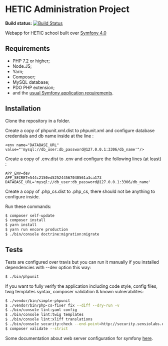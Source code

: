 HETIC Administration Project
========================

**Build status:** [![Build Status](https://travis-ci.com/QRaimbault/hetic_administration_site.svg?token=FA1wAxykejW5sUvRGpAj&branch=master)](https://travis-ci.com/QRaimbault/hetic_administration_site)

Webapp for HETIC school built over [Symfony 4.0][3]

Requirements
------------

  * PHP 7.2 or higher;
  * Node.JS;
  * Yarn;
  * Composer;
  * MySQL database;
  * PDO PHP extension;
  * and the [usual Symfony application requirements][1].
  
Installation
------------

Clone the repository in a folder.

Create a copy of phpunit.xml.dist to phpunit.xml and configure database credentials and db name inside at the line :
```
<env name="DATABASE_URL" value="'mysql://db_user:db_password@127.0.0.1:3306/db_name'"/>
```

Create a copy of .env.dist to .env and configure the following lines (at least) :
```
APP_ENV=dev
APP_SECRET=544c2150ed525244567040561a3ca173
DATABASE_URL='mysql://db_user:db_password@127.0.0.1:3306/db_name'
```

Create a copy of .php_cs.dist to .php_cs, there should not be anything to configure inside.

Run these commands:

```bash
$ composer self-update
$ composer install
$ yarn install
$ yarn run encore production
$ ./bin/console doctrine:migration:migrate
```

Tests
-----

Tests are configured over travis but you can run it manually if you installed dependencies with --dev option this way:

```bash
$ ./bin/phpunit
```

If you want to fully verify the application including code style, config files, twig templates syntax, composer validation & known vulnerabilites:

```bash
$ ./vendor/bin/simple-phpunit
$ ./vendor/bin/php-cs-fixer fix --diff --dry-run -v
$ ./bin/console lint:yaml config
$ ./bin/console lint:twig templates
$ ./bin/console lint:xliff translations
$ ./bin/console security:check --end-point=http://security.sensiolabs.org/check_lock
$ composer validate --strict
```

Some documentation about web server configuration for symfony [here][2].

[1]: https://symfony.com/doc/current/reference/requirements.html
[2]: https://symfony.com/doc/current/cookbook/configuration/web_server_configuration.html
[3]: https://symfony.com/